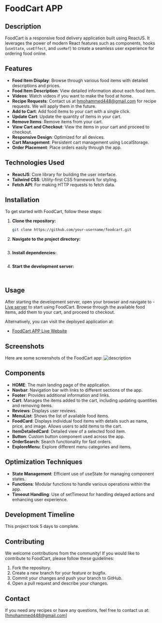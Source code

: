 # FoodCart APP

## Description
FoodCart is a responsive food delivery application built using ReactJS. It leverages the power of modern React features such as components, hooks (`useState`, `useEffect`, and `useRef`) to create a seamless user experience for ordering food online.

## Features
- **Food Item Display**: Browse through various food items with detailed descriptions and prices.
- **Food Item Description**: View detailed information about each food item.
- **Videos**: Watch videos if you want to make the food at home.
- **Recipe Requests**: Contact us at [hmohammed448@gmail.com](mailto:hmohammed448@gmail.com) for recipe requests. We will apply them in the future.
- **Add to Cart**: Add food items to your cart with a single click.
- **Update Cart**: Update the quantity of items in your cart.
- **Remove Items**: Remove items from your cart.
- **View Cart and Checkout**: View the items in your cart and proceed to checkout.
- **Responsive Design**: Optimized for all devices.
- **Cart Management**: Persistent cart management using LocalStorage.
- **Order Placement**: Place orders easily through the app.

## Technologies Used
- **ReactJS**: Core library for building the user interface.
- **Tailwind CSS**: Utility-first CSS framework for styling.
- **Fetch API**: For making HTTP requests to fetch data.

## Installation
To get started with FoodCart, follow these steps:

1. **Clone the repository:**
   ```bash
   git clone https://github.com/your-username/foodcart.git
2. **Navigate to the project directory:**
    ```cd foodcart
3. **Install dependencies:**
    ```npm install
4. **Start the development server:**
    ```npm start


## Usage
After starting the development server, open your browser and navigate to - [Live server]( `http://localhost:5173` ) to start using FoodCart. Browse through the available food items, add them to your cart, and proceed to checkout.

Alternatively, you can visit the deployed application at: 
- [FoodCart APP Live Website](https://koof-git.vercel.app/) 

## Screenshots
Here are some screenshots of the FoodCart app:
![description](./src/assets/)


## Components
- **HOME**: The main landing page of the application.
- **Navbar**: Navigation bar with links to different sections of the app.
- **Footer**: Provides additional information and links.
- **Cart**: Manages the items added to the cart, including updating quantities and removing items.
- **Reviews**: Displays user reviews.
- **MenuList**: Shows the list of available food items.
- **FoodCard**: Displays individual food items with details such as name, price, and image. Allows users to add items to the cart.
- **ItemDetailedCard**: Detailed view of a selected food item.
- **Button**: Custom button component used across the app.
- **OrderSearch**: Search functionality for fast orders.
- **ExploreMenu**: Explore different menu categories and items.



## Optimization Techniques
- **State Management**: Efficient use of useState for managing component states.
- **Functions**: Modular functions to handle various operations within the app.
- **Timeout Handling**: Use of setTimeout for handling delayed actions and enhancing user experience.

## Development Timeline
This project took 5 days to complete.

## Contributing
We welcome contributions from the community! If you would like to contribute to FoodCart, please follow these guidelines:

1. Fork the repository.
2. Create a new branch for your feature or bugfix.
4. Commit your changes and push your branch to GitHub.
5. Open a pull request and describe your changes.

## Contact
If you need any recipes or have any questions, feel free to contact us at: [hmohammed448@gmail.com]